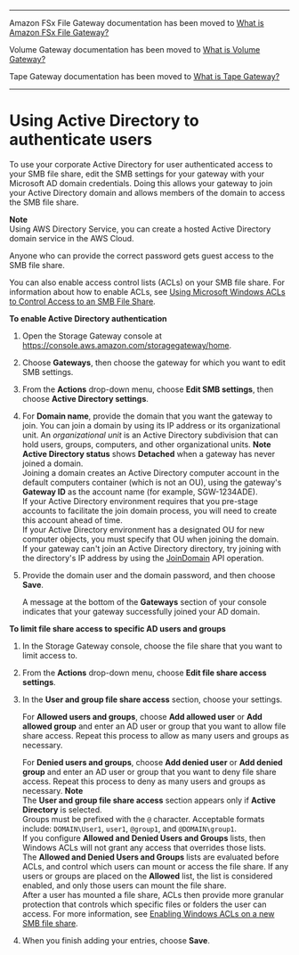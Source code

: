 --------

Amazon FSx File Gateway documentation has been moved to [What is Amazon FSx File Gateway?](https://docs.aws.amazon.com/filegateway/latest/filefsxw/WhatIsStorageGateway.html)

Volume Gateway documentation has been moved to [What is Volume Gateway?](https://docs.aws.amazon.com/storagegateway/latest/vgw/WhatIsStorageGateway.html)

Tape Gateway documentation has been moved to [What is Tape Gateway?](https://docs.aws.amazon.com/storagegateway/latest/tgw/WhatIsStorageGateway.html)

--------

# Using Active Directory to authenticate users<a name="enable-ad-settings"></a>

To use your corporate Active Directory for user authenticated access to your SMB file share, edit the SMB settings for your gateway with your Microsoft AD domain credentials\. Doing this allows your gateway to join your Active Directory domain and allows members of the domain to access the SMB file share\.

**Note**  
Using AWS Directory Service, you can create a hosted Active Directory domain service in the AWS Cloud\.

Anyone who can provide the correct password gets guest access to the SMB file share\.

You can also enable access control lists \(ACLs\) on your SMB file share\. For information about how to enable ACLs, see [Using Microsoft Windows ACLs to Control Access to an SMB File Share](smb-acl.md)\.

**To enable Active Directory authentication**

1. Open the Storage Gateway console at [https://console\.aws\.amazon\.com/storagegateway/home](https://console.aws.amazon.com/storagegateway/)\.

1. Choose **Gateways**, then choose the gateway for which you want to edit SMB settings\.

1. From the **Actions** drop\-down menu, choose **Edit SMB settings**, then choose **Active Directory settings**\.

1. For **Domain name**, provide the domain that you want the gateway to join\. You can join a domain by using its IP address or its organizational unit\. An *organizational unit* is an Active Directory subdivision that can hold users, groups, computers, and other organizational units\.
**Note**  
**Active Directory status** shows **Detached** when a gateway has never joined a domain\.  
Joining a domain creates an Active Directory computer account in the default computers container \(which is not an OU\), using the gateway's **Gateway ID** as the account name \(for example, SGW\-1234ADE\)\.  
If your Active Directory environment requires that you pre\-stage accounts to facilitate the join domain process, you will need to create this account ahead of time\.  
If your Active Directory environment has a designated OU for new computer objects, you must specify that OU when joining the domain\.  
If your gateway can't join an Active Directory directory, try joining with the directory's IP address by using the [JoinDomain](https://docs.aws.amazon.com/storagegateway/latest/APIReference/API_JoinDomain.html) API operation\.

1. Provide the domain user and the domain password, and then choose **Save**\.

   A message at the bottom of the **Gateways** section of your console indicates that your gateway successfully joined your AD domain\.

**To limit file share access to specific AD users and groups**

1. In the Storage Gateway console, choose the file share that you want to limit access to\.

1. From the **Actions** drop\-down menu, choose **Edit file share access settings**\.

1. In the **User and group file share access** section, choose your settings\.

   For **Allowed users and groups**, choose **Add allowed user** or **Add allowed group** and enter an AD user or group that you want to allow file share access\. Repeat this process to allow as many users and groups as necessary\.

   For **Denied users and groups**, choose **Add denied user** or **Add denied group** and enter an AD user or group that you want to deny file share access\. Repeat this process to deny as many users and groups as necessary\.
**Note**  
The **User and group file share access** section appears only if **Active Directory** is selected\.  
Groups must be prefixed with the `@` character\. Acceptable formats include: `DOMAIN\User1`, `user1`, `@group1`, and `@DOMAIN\group1`\.  
If you configure **Allowed and Denied Users and Groups** lists, then Windows ACLs will not grant any access that overrides those lists\.  
The **Allowed and Denied Users and Groups** lists are evaluated before ACLs, and control which users can mount or access the file share\. If any users or groups are placed on the **Allowed** list, the list is considered enabled, and only those users can mount the file share\.  
After a user has mounted a file share, ACLs then provide more granular protection that controls which specific files or folders the user can access\. For more information, see [Enabling Windows ACLs on a new SMB file share](https://docs.aws.amazon.com/filegateway/latest/files3/smb-acl.html#enable-acl-new-fileshare)\.

1. When you finish adding your entries, choose **Save**\.


